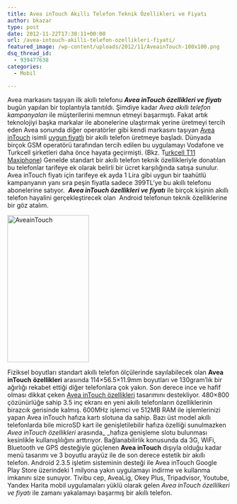 ```yaml
---
title: Avea inTouch Akıllı Telefon Teknik Özellikleri ve Fiyatı
author: bkazar
type: post
date: 2012-11-22T17:38:11+00:00
url: /avea-intouch-akilli-telefon-ozellikleri-fiyati/
featured_image: /wp-content/uploads/2012/11/AveainTouch-100x100.png
dsq_thread_id:
  - 939477638
categories:
  - Mobil

---
```

Avea markasını taşıyan ilk akıllı telefonu **_Avea inTouch özellikleri ve fiyatı_** bugün yapılan bir toplantıyla tanıtıldı. Şimdiye kadar _Avea akıllı telefon kampanyaları_ ile müşterilerini memnun etmeyi başarmıştı. Fakat artık teknolojiyi başka markalar ile abonelerine ulaştırmak yerine üretmeyi tercih eden Avea sonunda diğer operatörler gibi kendi markasını taşıyan [Avea inTouch][1] isimli <span style="text-decoration: underline;">uygun fiyatlı</span> bir akıllı telefon üretmeye başladı. Dünyada birçok GSM operatörü tarafından tercih edilen bu uygulamayı Vodafone ve Turkcell şirketleri daha önce hayata geçirmişti. (Bkz. T[urkcell T11 Maxiphone][2]) Genelde standart bir akıllı telefon teknik özellikleriyle donatılan bu telefonlar tarifeye ek olarak belirli bir ücret karşılığında satışa sunulur. Avea inTouch fiyatı için tarifeye ek ayda 1 Lira gibi uygun bir taahütlü kampanyanın yanı sıra peşin fiyatla sadece 399TL&#8217;ye bu akıllı telefonu abonelerine satıyor.  **_Avea inTouch özellikleri ve fiyatı_** ile birçok kişinin akıllı telefon hayalini gerçekleştirecek olan  Android telefonun teknik özelliklerine bir göz atalım.

<img class=" wp-image-9254 alignright" title="AveainTouch" src="https://www.murekkep.org/wp-content/uploads/2012/11/AveainTouch.png" alt="AveainTouch" width="184" height="332" srcset="https://www.murekkep.org/wp-content/uploads/2012/11/AveainTouch.png 230w, https://www.murekkep.org/wp-content/uploads/2012/11/AveainTouch-221x400.png 221w, https://www.murekkep.org/wp-content/uploads/2012/11/AveainTouch-27x50.png 27w, https://www.murekkep.org/wp-content/uploads/2012/11/AveainTouch-69x125.png 69w" sizes="(max-width: 184px) 100vw, 184px" /> 

Fiziksel boyutları standart akıllı telefon ölçülerinde sayılabilecek olan **Avea inTouch** **özellikleri** arasında 114&#215;56.5&#215;11.9mm boyutları ve 130gram’lık bir ağırlığı rekabet ettiği diğer telefonlara çok yakın. Son derece ince ve hafif olması dikkat çeken <span style="text-decoration: underline;">Avea inTouch özellikleri</span> tasarımını destekliyor. 480&#215;800 çözünürlüğe sahip 3.5 inç ekranı en yeni akıllı telefonların özelliklerinin birazcık gerisinde kalmış. 600MHz işlemci ve 512MB RAM ile işlemlerinizi yapan Avea inTouch hafıza kartı slotuna da sahip. Bazı üst model akıllı telefonlarda bile microSD kart ile genişletilebilir hafıza özelliği sunulmazken _Avea inTouch özellikleri_ arasında_ _hafıza genişleme slotu bulunması kesinlikle kullanışlılığını arttırıyor. Bağlanabilirlik konusunda da 3G, WiFi, Bluetooth ve GPS desteğiyle güçlenen **Avea inTouch** dışıyla olduğu kadar menü tasarımı ve 3 boyutlu arayüz ile de son derece estetik bir akıllı telefon. Android 2.3.5 işletim sisteminin desteği ile Avea inTouch Google Play Store üzerindeki 1 milyona yakın uygulamayı indirme ve kullanma imkanını size sunuyor. Tivibu cep, AveaLig, Okey Plus, Tripadvisor, Youtube, Yandex Harita mobil uygulamaları yüklü olarak gelen _Avea inTouch özellilkeri ve fiyatı_ ile zamanı yakalamayı başarmış bir akıllı telefon.

 [1]: https://www.murekkep.org
 [2]: https://www.murekkep.org/turkcell-t11-maxiphone-fiyati-ve-ozellikleri-7687 "turkcell t11 maxiphone özellikleri"